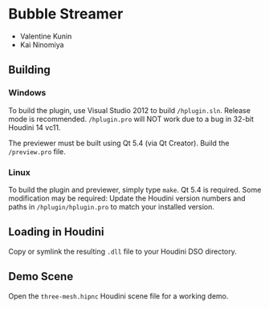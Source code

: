 Bubble Streamer
===============

* Valentine Kunin
* Kai Ninomiya


Building
--------

### Windows

To build the plugin, use Visual Studio 2012 to build `/hplugin.sln`. Release
mode is recommended. `/hplugin.pro` will NOT work due to a bug in 32-bit
Houdini 14 vc11.

The previewer must be built using Qt 5.4 (via Qt Creator). Build the
`/preview.pro` file.

### Linux

To build the plugin and previewer, simply type `make`. Qt 5.4 is required.
Some modification may be required: Update the Houdini version numbers and paths
in `/hplugin/hplugin.pro` to match your installed version.


Loading in Houdini
------------------

Copy or symlink the resulting `.dll` file to your Houdini DSO directory.


Demo Scene
----------

Open the `three-mesh.hipnc` Houdini scene file for a working demo.
